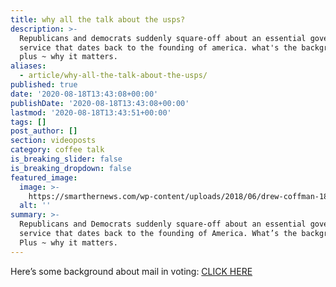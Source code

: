 ```yaml
---
title: why all the talk about the usps?
description: >-
  Republicans and democrats suddenly square-off about an essential government
  service that dates back to the founding of america. what's the background?
  plus ~ why it matters.
aliases:
  - article/why-all-the-talk-about-the-usps/
published: true
date: '2020-08-18T13:43:08+00:00'
publishDate: '2020-08-18T13:43:08+00:00'
lastmod: '2020-08-18T13:43:51+00:00'
tags: []
post_author: []
section: videoposts
category: coffee talk
is_breaking_slider: false
is_breaking_dropdown: false
featured_image:
  image: >-
    https://smarthernews.com/wp-content/uploads/2018/06/drew-coffman-1876-unsplash-scaled.jpg
  alt: ''
summary: >-
  Republicans and Democrats suddenly square-off about an essential government
  service that dates back to the founding of America. What’s the background?
  Plus ~ why it matters.
---
```

Here’s some background about mail in voting: [CLICK HERE](\"https://smarthernews.com/vote-by-mail/\")